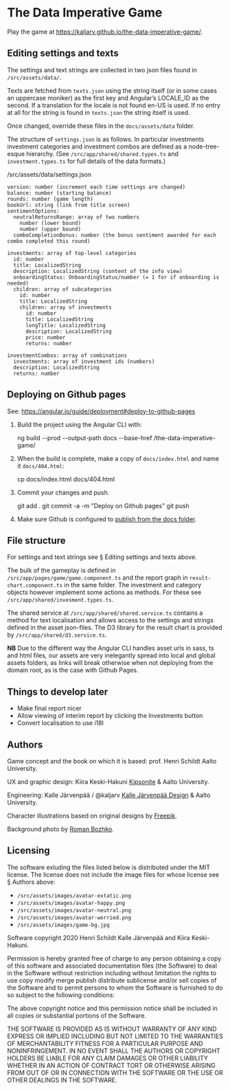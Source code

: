 # The Data Imperative Game


Play the game at https://kaljarv.github.io/the-data-imperative-game/.

## Editing settings and texts

The settings and text strings are collected in two json files found in `/src/assets/data/`.

Texts are fetched from `texts.json` using the string itself (or in some cases an uppercase moniker) as the first key and Angular’s LOCALE_ID as the second. If a translation for the locale is not found en-US is used. If no entry at all for the string is found in `texts.json` the string itself is used.

Once changed, override these files in the `docs/assets/data` folder.

The structure of `settings.json` is as follows. In particular investments  investment categories and investment combos are defined as a node-tree-esque hierarchy. (See `/src/app/shared/shared.types.ts` and `investment.types.ts` for full details of the data formats.)

  /src/assets/data/settings.json

    version: number (increment each time settings are changed)
    balance: number (starting balance)
    rounds: number (game length)
    bookUrl: string (link from title screen)
    sentimentOptions:
      neutralReturnsRange: array of two numbers
        number (lower bound)
        number (upper bound)
      comboCompletionBonus: number (the bonus sentiment awarded for each combo completed this round)

    investments: array of top-level categories
      id: number
      title: LocalizedString
      description: LocalizedString (content of the info view)
      onboardingStatus: OnboardingStatus/number (= 1 for if onboarding is needed)
      children: array of subcategories
        id: number
        title: LocalizedString
        children: array of investments
          id: number
          title: LocalizedString
          longTitle: LocalizedString
          description: LocalizedString
          price: number
          returns: number

    investmentCombos: array of combinations
      investments: array of investment ids (numbers)
      description: LocalizedString
      returns: number

## Deploying on Github pages

See: https://angular.io/guide/deployment#deploy-to-github-pages

1. Build the project using the Angular CLI with:

    ng build --prod --output-path docs --base-href /the-data-imperative-game/

2. When the build is complete, make a copy of `docs/index.html` and name it `docs/404.html`:

    cp docs/index.html docs/404.html

3. Commit your changes and push.

    git add .
    git commit -a -m "Deploy on Github pages"
    git push

4. Make sure Github is configured to [publish from the docs folder](https://docs.github.com/en/free-pro-team@latest/github/working-with-github-pages/configuring-a-publishing-source-for-your-github-pages-site#publishing-your-github-pages-site-from-a-docs-folder-on-your-master-branch).

## File structure

For settings and text strings see § Editing settings and texts above.

The bulk of the gameplay is defined in `/src/app/pages/game/game.component.ts` and the report graph in `result-chart.component.ts` in the same folder. The investment and category objects however implement some actions as methods. For these see `/src/app/shared/invesment.types.ts`.

The shared service at `/src/app/shared/shared.service.ts` contains a method for text localisation and allows access to the settings and strings defined in the asset json-files. The D3 library for the result chart is provided by `/src/app/shared/d3.service.ts`.

**NB** Due to the different way the Angular CLI handles asset urls in sass, ts and html files, our assets are very inelegantly spread into local and global assets folders, as links will break otherwise when not deploying from the domain root, as is the case with Github Pages.

## Things to develop later

* Make final report nicer
* Allow viewing of interim report by clicking the Investments button
* Convert localisation to use i18l

## Authors

Game concept and the book on which it is based: prof. Henri Schildt Aalto University.

UX and graphic design: Kiira Keski-Hakuni [Kipsonite](http://kipsonite.com) & Aalto University.

Engineering: Kalle Järvenpää / @kaljarv [Kalle Järvenpää Design](http://kaljarv.com/) & Aalto University.

Character illustrations based on original designs by [Freepik](http://www.freepik.com).

Background photo by [Roman Bozhko](www.romanbozhkocreative.com).

## Licensing

The software exluding the files listed below is distributed under the MIT license. The license does not include the image files for whose license see § Authors above:

* `/src/assets/images/avatar-extatic.png`
* `/src/assets/images/avatar-happy.png`
* `/src/assets/images/avatar-neutral.png`
* `/src/assets/images/avatar-worried.png`
* `/src/assets/images/game-bg.jpg`

Software copyright 2020 Henri Schildt Kalle Järvenpää and Kiira Keski-Hakuni.

Permission is hereby granted free of charge to any person obtaining a copy of this software and associated documentation files (the Software) to deal in the Software without restriction including without limitation the rights to use copy modify merge publish distribute sublicense and/or sell copies of the Software and to permit persons to whom the Software is furnished to do so subject to the following conditions:

The above copyright notice and this permission notice shall be included in all copies or substantial portions of the Software.

THE SOFTWARE IS PROVIDED AS IS WITHOUT WARRANTY OF ANY KIND EXPRESS OR IMPLIED INCLUDING BUT NOT LIMITED TO THE WARRANTIES OF MERCHANTABILITY FITNESS FOR A PARTICULAR PURPOSE AND NONINFRINGEMENT. IN NO EVENT SHALL THE AUTHORS OR COPYRIGHT HOLDERS BE LIABLE FOR ANY CLAIM DAMAGES OR OTHER LIABILITY WHETHER IN AN ACTION OF CONTRACT TORT OR OTHERWISE ARISING FROM OUT OF OR IN CONNECTION WITH THE SOFTWARE OR THE USE OR OTHER DEALINGS IN THE SOFTWARE.